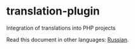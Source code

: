 # translation-plugin
Integration of translations into PHP projects

Read this document in other languages: [Russian](README-ru.md).
